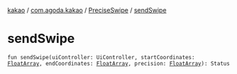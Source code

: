 [kakao](../../index.md) / [com.agoda.kakao](../index.md) / [PreciseSwipe](index.md) / [sendSwipe](./send-swipe.md)

# sendSwipe

`fun sendSwipe(uiController: UiController, startCoordinates: `[`FloatArray`](https://kotlinlang.org/api/latest/jvm/stdlib/kotlin/-float-array/index.html)`, endCoordinates: `[`FloatArray`](https://kotlinlang.org/api/latest/jvm/stdlib/kotlin/-float-array/index.html)`, precision: `[`FloatArray`](https://kotlinlang.org/api/latest/jvm/stdlib/kotlin/-float-array/index.html)`): Status`